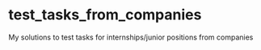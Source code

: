 # test_tasks_from_companies
My solutions to test tasks for internships/junior positions from companies
